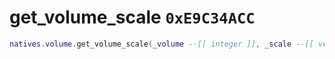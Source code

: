 # get_volume_scale `0xE9C34ACC`

```lua
natives.volume.get_volume_scale(_volume --[[ integer ]], _scale --[[ vector3 ]])
```